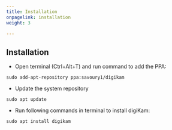```yaml
---
title: Installation
onpagelink: installation
weight: 3

---
```


Installation
------------

- Open terminal (Ctrl+Alt+T) and run command to add the PPA:
 
 ```
sudo add-apt-repository ppa:savoury1/digikam
```

- Update the system repository
 
 ```
sudo apt update
```

- Run following commands in terminal to install digiKam:
 
 ```
sudo apt install digikam
```